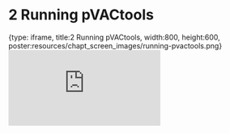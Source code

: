 # 2 Running pVACtools
 
{type: iframe, title:2 Running pVACtools, width:800, height:600, poster:resources/chapt_screen_images/running-pvactools.png}
![](https://griffithlab.github.io/pVACtools_Intro_Course/no_toc/running-pvactools.html)
 

 
